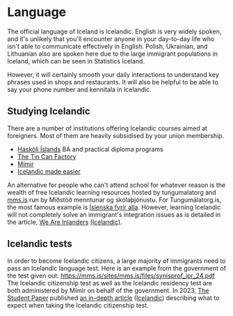# Language

The official language of Iceland is Icelandic. English is very widely spoken,
and it's unlikely that you'll encounter anyone in your day-to-day life who isn't
able to communicate effectively in English. Polish, Ukrainian, and Lithuanian
also are spoken here due to the large immigrant populations in Iceland, which
can be seen in Statistics Iceland.

However, it will certainly smooth your daily interactions to understand key
phrases used in shops and restaurants. It will also be helpful to be able to
say your phone number and kennitala in Icelandic.

## Studying Icelandic

There are a number of institutions offering Icelandic courses aimed at
foreigners. Most of them are heavily subsidised by your union membership.

- [Háskóli Íslands](https://english.hi.is/school_of_humanities_faculty_of_icelandic_and_comparative_cultural_studies/icelandic_as_a_second) BA and practical diploma programs
- [The Tin Can Factory](http://thetincanfactory.eu/index.html)
- [Mímir](https://www.mimir.is/)
- [Icelandic made easier](https://www.icelandicmadeeasier.com/)

An alternative for people who can't attend school for whatever reason is the
wealth of free Icelandic learning resources hosted by tungumalatorg and
[mms.is](mms.is) run by Miðstöð menntunar og skólaþjónustu.  For
Tungumálatorg.is, the most famous example is [Íslenska fyrir
alla](https://tungumalatorg.is/ifa/). However, learning Icelandic will not completely solve an immigrant's integration issues as is detailed in the article, [We Are Inlanders](https://studentabladid.is/efni/2023/12/14/we-are-inlanders-the-experience-of-a-student-in-icelandic-as-a-second-language) [(Icelandic)](https://studentabladid.is/efni/2023/12/14/vi-erum-innlendingar-upplifun-nemanda-slensku-sem-annars-mls).

## Icelandic tests

In order to become Icelandic citizens, a large majority of immigrants need to
pass an Icelandic language test. Here is an example from the government of the
test given out: https://mms.is/sites/mms.is/files/synisprof_ipr_24.pdf
The Icelandic citizenship test as well as the Icelandic residency test are both
administered by Mímir on behalf of the government. In 2023, [The Student Paper](https://studentabladid.is) published [an in-depth article](https://studentabladid.is/efni/2023/12/14/application-for-icelandic-citizenship-an-evaluation-of-merit) [(Icelandic)](https://studentabladid.is/efni/2023/12/14/umskn-um-rkisborgarartt-prf-verleikum) describing what to expect when taking the Icelandic citizenship test. 
